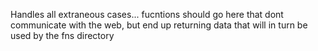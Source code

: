 Handles all extraneous cases... fucntions should go here that dont communicate with the web, but end up returning data that will in turn be used by the fns directory 